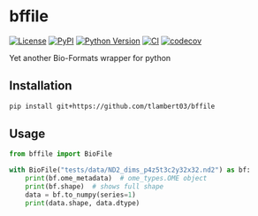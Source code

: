 # bffile

[![License](https://img.shields.io/pypi/l/bffile.svg?color=green)](https://github.com/tlambert03/bffile/raw/main/LICENSE)
[![PyPI](https://img.shields.io/pypi/v/bffile.svg?color=green)](https://pypi.org/project/bffile)
[![Python Version](https://img.shields.io/pypi/pyversions/bffile.svg?color=green)](https://python.org)
[![CI](https://github.com/tlambert03/bffile/actions/workflows/ci.yml/badge.svg)](https://github.com/tlambert03/bffile/actions/workflows/ci.yml)
[![codecov](https://codecov.io/gh/tlambert03/bffile/branch/main/graph/badge.svg)](https://codecov.io/gh/tlambert03/bffile)

Yet another Bio-Formats wrapper for python

## Installation

```bash
pip install git+https://github.com/tlambert03/bffile
```

## Usage

```python
from bffile import BioFile

with BioFile("tests/data/ND2_dims_p4z5t3c2y32x32.nd2") as bf:
    print(bf.ome_metadata)  # ome_types.OME object
    print(bf.shape)  # shows full shape
    data = bf.to_numpy(series=1)
    print(data.shape, data.dtype)
```
